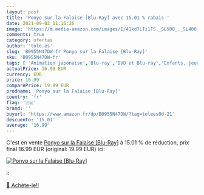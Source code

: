 ```yaml
---
layout: post
title: 'Ponyo sur la Falaise [Blu-Ray] avec 15.01 % rabais '
date: 2021-09-02 11:16:26
image: 'https://m.media-amazon.com/images/I/41kd7LTi1TS._SL500_._SL400_.jpg'
comments: true
category: ofertas
author: 'tole.es'
slug: 'B0955N47DW-fr Ponyo sur la Falaise [Blu-Ray]'
sku: 'B0955N47DW-fr'
tags: [ 'Animation japonaise','Blu-ray','DVD et Blu-ray','Enfants, jeunesse et famille','Featured Categories','Films', ]
actualPrice: 16.99 EUR
currency: EUR
price: 16.99
comparePrice: 19.99 EUR
prodname: 'Ponyo sur la Falaise [Blu-Ray]'
country: 'fr'
flag: '🇫🇷'
brand: ''
buyurl: 'https://www.amazon.fr/dp/B0955N47DW/?tag=tolees0d-21'
descuento: '15.01'
average: '16.99'
---
```


C'est en vente [Ponyo sur la Falaise [Blu-Ray]](https://www.amazon.fr/dp/B0955N47DW/?tag=tolees0d-21)  à  15.01 % de réduction, prix final  16.99 EUR (original: 19.99 EUR) ici:

[![Ponyo sur la Falaise [Blu-Ray]](https://m.media-amazon.com/images/I/41kd7LTi1TS._SL500_._SL400_.jpg)](https://www.amazon.fr/dp/B0955N47DW/?tag=tolees0d-21)

ℹ️:


[🛒 Achète-le!!](https://www.amazon.fr/dp/B0955N47DW/?tag=tolees0d-21)
